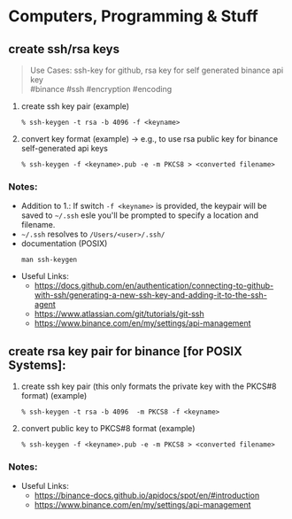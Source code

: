 # Computers, Programming & Stuff

## create ssh/rsa keys
> Use Cases: ssh-key for github, rsa key for self generated binance api key<br>
> #binance #ssh #encryption #encoding
1. create ssh key pair (example)
    ````
    % ssh-keygen -t rsa -b 4096 -f <keyname>
    ````
2. convert key format (example) -> e.g., to use rsa public key for binance self-generated api keys
    ```
    % ssh-keygen -f <keyname>.pub -e -m PKCS8 > <converted filename>
    ```
### Notes:
* Addition to 1.: If switch `-f <keyname>` is provided, the keypair will be saved to `~/.ssh` esle you'll be prompted to specify a location and filename.
* `~/.ssh` resolves to `/Users/<user>/.ssh/`
* documentation (POSIX)
    ````
    man ssh-keygen
    ````
* Useful Links:
  * https://docs.github.com/en/authentication/connecting-to-github-with-ssh/generating-a-new-ssh-key-and-adding-it-to-the-ssh-agent
  * https://www.atlassian.com/git/tutorials/git-ssh
  * https://www.binance.com/en/my/settings/api-management

## create rsa key pair for binance [for POSIX Systems]:
1. create ssh key pair (this only formats the private key with the PKCS#8 format) (example)
    ````
    % ssh-keygen -t rsa -b 4096  -m PKCS8 -f <keyname>
    ````
2. convert public key to PKCS#8 format (example)
    ```
    % ssh-keygen -f <keyname>.pub -e -m PKCS8 > <converted filename>
    ```
### Notes:
* Useful Links:
  * https://binance-docs.github.io/apidocs/spot/en/#introduction
  * https://www.binance.com/en/my/settings/api-management
